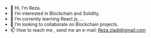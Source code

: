 - 👋 Hi, I’m Reza.
- 👀 I’m interested in Blockchain and Solidity.
- 🌱 I’m currently learning React.js, ...
- 💞️ I’m looking to collaborate on Blockchain projects.
- 📫 How to reach me , send me an e-mail: Reza.ziadi@gmail.com

<!---
partenon62/partenon62 is a ✨ special ✨ repository because its `README.md` (this file) appears on your GitHub profile.
You can click the Preview link to take a look at your changes.
--->

